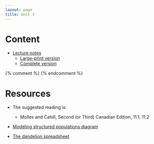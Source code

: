 ```yaml
---
layout: page
title: Unit 3
---
```


# Content

* [Lecture notes](materials/structure.handouts.pdf)
  * [Large-print version](materials/structure.handouts.pdf)
  * [Complete version](materials/structure.complete.pdf)

{% comment %} 
{% endcomment %} 

# Resources

* The suggested reading is:
  * Molles and Cahill, Second (or Third) Canadian Edition, 11.1, 11.2

* [Modeling structured populations diagram](materials/structure_cc.png)

* [The dandelion spreadsheet](http://tinyurl.com/DandelionModel2017)
